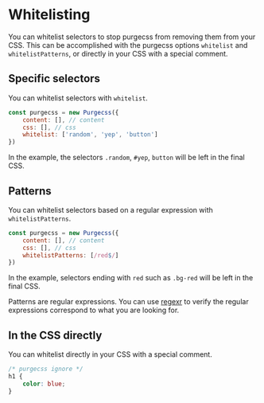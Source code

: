 # Whitelisting

You can whitelist selectors to stop purgecss from removing them from your CSS. This can be accomplished with the purgecss options `whitelist` and `whitelistPatterns`, or directly in your CSS with a special comment.

## Specific selectors

You can whitelist selectors with `whitelist`.

```javascript
const purgecss = new Purgecss({
    content: [], // content
    css: [], // css
    whitelist: ['random', 'yep', 'button']
})
```

In the example, the selectors `.random`, `#yep`, `button` will be left in the final CSS.

## Patterns

You can whitelist selectors based on a regular expression with `whitelistPatterns`.

```javascript
const purgecss = new Purgecss({
    content: [], // content
    css: [], // css
    whitelistPatterns: [/red$/]
})
```

In the example, selectors ending with `red` such as `.bg-red` will be left in the final CSS.

Patterns are regular expressions. You can use [regexr](https://regexr.com) to verify the regular expressions correspond to what you are looking for.

## In the CSS directly

You can whitelist directly in your CSS with a special comment.

```css
/* purgecss ignore */
h1 {
    color: blue;
}
```

